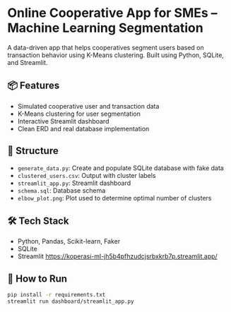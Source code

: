# Online Cooperative App for SMEs – Machine Learning Segmentation

A data-driven app that helps cooperatives segment users based on transaction behavior using K-Means clustering. Built using Python, SQLite, and Streamlit.

## 📦 Features
- Simulated cooperative user and transaction data
- K-Means clustering for user segmentation
- Interactive Streamlit dashboard
- Clean ERD and real database implementation

## 📁 Structure
- `generate_data.py`: Create and populate SQLite database with fake data
- `clustered_users.csv`: Output with cluster labels
- `streamlit_app.py`: Streamlit dashboard
- `schema.sql`: Database schema
- `elbow_plot.png`: Plot used to determine optimal number of clusters

## 🛠 Tech Stack
- Python, Pandas, Scikit-learn, Faker
- SQLite
- Streamlit
https://koperasi-ml-jh5b4pfhzudcjsrbxkrb7p.streamlit.app/

## 🚀 How to Run
```bash
pip install -r requirements.txt
streamlit run dashboard/streamlit_app.py

